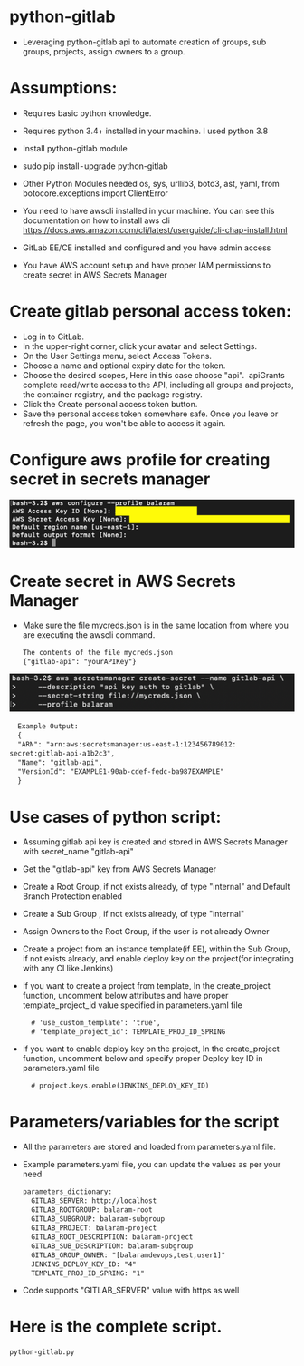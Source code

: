 # python-gitlab
- Leveraging python-gitlab api to automate creation of groups, sub groups, projects, assign owners to a group.

# Assumptions:

- Requires basic python knowledge.
- Requires python 3.4+ installed in your machine. I used python 3.8
- Install python-gitlab module
- sudo pip install - upgrade python-gitlab
- Other Python Modules needed
  os, sys, urllib3, boto3, ast, yaml, from botocore.exceptions import ClientError

- You need to have awscli installed in your machine. You can see this documentation on how to install aws cli
  https://docs.aws.amazon.com/cli/latest/userguide/cli-chap-install.html

- GitLab EE/CE installed and configured and you have admin access
- You have AWS account setup and have proper IAM permissions to create secret in AWS Secrets Manager

# Create gitlab personal access token:
- Log in to GitLab.
- In the upper-right corner, click your avatar and select Settings.
- On the User Settings menu, select Access Tokens.
- Choose a name and optional expiry date for the token.
- Choose the desired scopes, Here in this case choose "api". 
  apiGrants complete read/write access to the API, including all groups and projects, the container registry, and the package registry.
- Click the Create personal access token button.
- Save the personal access token somewhere safe. Once you leave or refresh the page, you won't be able to access it again.

# Configure aws profile for creating secret in secrets manager
![picture](img/awscli_profile.png)


# Create secret in AWS Secrets Manager
- Make sure the file mycreds.json is in the same location from where you are executing the awscli command.  
      
      The contents of the file mycreds.json
      {"gitlab-api": "yourAPIKey"}

![picture](img/secretsmanager.png)

      Example Output:
      {
      "ARN": "arn:aws:secretsmanager:us-east-1:123456789012: secret:gitlab-api-a1b2c3",
      "Name": "gitlab-api",
      "VersionId": "EXAMPLE1-90ab-cdef-fedc-ba987EXAMPLE"
      }

# Use cases of python script:
- Assuming gitlab api key is created and stored in AWS Secrets Manager with secret_name "gitlab-api"
- Get the "gitlab-api" key from AWS Secrets Manager
- Create a Root Group, if not exists already, of type "internal" and Default Branch Protection enabled
- Create a Sub Group , if not exists already, of type "internal"
- Assign Owners to the Root Group, if the user is not already Owner
- Create a project from an instance template(if EE), within the Sub Group, if not exists already, and enable deploy key on the project(for integrating with any CI like Jenkins)
- If you want to create a project from template, In the create_project function, uncomment below attributes and have proper template_project_id value specified in parameters.yaml file

        # 'use_custom_template': 'true',
        # 'template_project_id': TEMPLATE_PROJ_ID_SPRING
- If you want to enable deploy key on the project, In the create_project function, uncomment below and specify proper Deploy key ID in parameters.yaml file

        # project.keys.enable(JENKINS_DEPLOY_KEY_ID)

# Parameters/variables for the script
- All the parameters are stored and loaded from parameters.yaml file.
- Example parameters.yaml file, you can update the values as per your need


      parameters_dictionary:
        GITLAB_SERVER: http://localhost
        GITLAB_ROOTGROUP: balaram-root
        GITLAB_SUBGROUP: balaram-subgroup
        GITLAB_PROJECT: balaram-project
        GITLAB_ROOT_DESCRIPTION: balaram-project
        GITLAB_SUB_DESCRIPTION: balaram-subgroup
        GITLAB_GROUP_OWNER: "[balaramdevops,test,user1]"
        JENKINS_DEPLOY_KEY_ID: "4"
        TEMPLATE_PROJ_ID_SPRING: "1"
        
- Code supports "GITLAB_SERVER" value with https as well

# Here is the complete script. 
    python-gitlab.py
